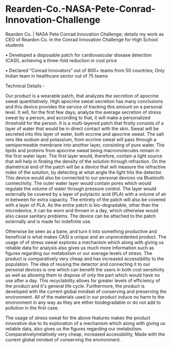 # Rearden-Co.-NASA-Pete-Conrad-Innovation-Challenge
Rearden Co. | NASA Pete Conrad Innovation Challenge; details my work as CEO of Reardon Co. in the Conrad Innovation Challenge for High School students

• Developed a disposable patch for cardiovascular disease detection (CASI), achieving a three-fold reduction in cost price

• Declared “Conrad Innovators” out of 800+ teams from 50 countries; Only Indian team in healthcare sector out of 75 teams


Technical Details -

Our product is a wearable patch, that analyzes the secretion of apocrine sweat quantitatively. High apocrine sweat secretion has many conclusions and this device provides the service of tracking this amount on a personal level. It will, for the first few days, analyze the average secretion of stress sweat by a person, and according to that, it will make a personalized threshold for the person. 
It is a multi-layered patch that firstly consists of a layer of water that would be in direct contact with the skin. Sweat will be secreted into this layer of water, both eccrine and apocrine sweat. The salt ions like sodium and potassium, from eccrine sweat will pass through a semipermeable membrane into another layer, consisting of pure water. The lipids and proteins from apocrine sweat being macromolecules remain in the first water layer. The first layer would, therefore, contain a light source that will help in finding the density of the solution through refraction. On the diametrical end of the patch will be a device that will measure the refractive index of the solution, by detecting at what angle the light hits the detector. This device would also be connected to our personal devices via Bluetooth connectivity. The outer water layer would contain pores which would regulate the volume of water through pressure control. The layer would externally be covered by a layer of polylactic acid (PLA) with a volume of air in between for extra capacity. The entirety of the patch will also be covered with a layer of PLA.
As the entire patch is bio-degradable, other than the microdevice, it can be worn and thrown in a day, which otherwise would also cause sanitary problems. The device can be attached to the patch externally and is made for indefinite use.


Otherwise be seen as a bane, and turn it into something productive and beneficial is what makes CASI a unique and an unprecedented product. The usage of of stress sweat explores a mechanism which along with giving us reliable data for analysis also gives us much more information such as figures regarding our metabolism or our average levels of stress. The product is comparatively very cheap and has increased accessibility to the population. The idea of reusing the detector and connecting it to our personal devices is one which can benefit the users in both cost sensitivity as well as allowing them to dispose of only the part which would have no use after a day. This recyclability allows for greater levels of efficiency of the product and it's general life cycle. Furthermore, the product is developed with the current global mindset of conserving and preserving the environment. All of the materials used in our product induce no harm to the environment in any way as they are either biodegradable or do not add to pollution in the first case.


The usage of stress sweat for the above features makes the product innovative due to its exploration of a mechanism which along with giving us reliable data, also gives us the figures regarding our metabolism. Comparatively/relatively  very cheap, increased accessibility, Made with the current global mindset of conserving the environment.
